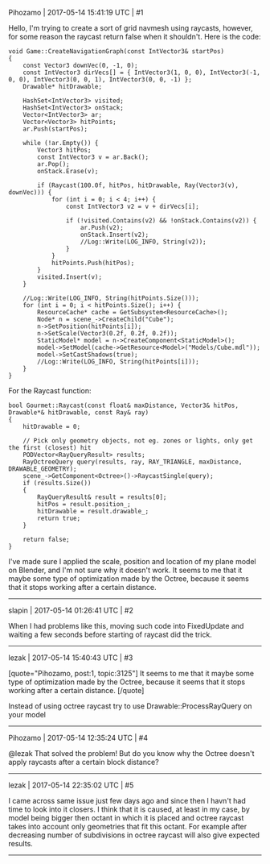 Pihozamo | 2017-05-14 15:41:19 UTC | #1

Hello, I'm trying to create a sort of grid navmesh using raycasts, however, for some reason the raycast return false when it shouldn't. Here is the code:

    void Game::CreateNavigationGraph(const IntVector3& startPos)
    {
    	const Vector3 downVec(0, -1, 0);
    	const IntVector3 dirVecs[] = { IntVector3(1, 0, 0), IntVector3(-1, 0, 0), IntVector3(0, 0, 1), IntVector3(0, 0, -1) };
    	Drawable* hitDrawable;

    	HashSet<IntVector3> visited;
    	HashSet<IntVector3> onStack;
    	Vector<IntVector3> ar;
    	Vector<Vector3> hitPoints;
    	ar.Push(startPos);

    	while (!ar.Empty()) {
    		Vector3 hitPos;
    		const IntVector3 v = ar.Back();
    		ar.Pop();
    		onStack.Erase(v);

    		if (Raycast(100.0f, hitPos, hitDrawable, Ray(Vector3(v), downVec))) {
    			for (int i = 0; i < 4; i++) {
    				const IntVector3 v2 = v + dirVecs[i];

    				if (!visited.Contains(v2) && !onStack.Contains(v2)) {
    					ar.Push(v2);
    					onStack.Insert(v2);
    					//Log::Write(LOG_INFO, String(v2));
    				}
    			}
    			hitPoints.Push(hitPos);
    		}
    		visited.Insert(v);
    	}

    	//Log::Write(LOG_INFO, String(hitPoints.Size()));
    	for (int i = 0; i < hitPoints.Size(); i++) {
    		ResourceCache* cache = GetSubsystem<ResourceCache>();
    		Node* n = scene_->CreateChild("Cube");
    		n->SetPosition(hitPoints[i]);
    		n->SetScale(Vector3(0.2f, 0.2f, 0.2f));
    		StaticModel* model = n->CreateComponent<StaticModel>();
    		model->SetModel(cache->GetResource<Model>("Models/Cube.mdl"));
    		model->SetCastShadows(true);
    		//Log::Write(LOG_INFO, String(hitPoints[i]));
    	}
    }

For the Raycast function:

    bool Gourmet::Raycast(const float& maxDistance, Vector3& hitPos, Drawable*& hitDrawable, const Ray& ray)
    {
    	hitDrawable = 0;

    	// Pick only geometry objects, not eg. zones or lights, only get the first (closest) hit
    	PODVector<RayQueryResult> results;
    	RayOctreeQuery query(results, ray, RAY_TRIANGLE, maxDistance, DRAWABLE_GEOMETRY);
    	scene_->GetComponent<Octree>()->RaycastSingle(query);
    	if (results.Size())
    	{
    		RayQueryResult& result = results[0];
    		hitPos = result.position_;
    		hitDrawable = result.drawable_;
    		return true;
    	}

    	return false;
    }

I've made sure I applied the scale, position and location of my plane model on Blender, and I'm not sure why it doesn't work. It seems to me that it maybe some type of optimization made by the Octree, because it seems that it stops working after a certain distance.

-------------------------

slapin | 2017-05-14 01:26:41 UTC | #2

When I had problems like this, moving such code into FixedUpdate and waiting a few seconds before starting of raycast did the trick.

-------------------------

lezak | 2017-05-14 15:40:43 UTC | #3

[quote="Pihozamo, post:1, topic:3125"]
It seems to me that it maybe some type of optimization made by the Octree, because it seems that it stops working after a certain distance.
[/quote]

Instead of using octree raycast try to use Drawable::ProcessRayQuery on your model

-------------------------

Pihozamo | 2017-05-14 12:35:24 UTC | #4

@lezak That solved the problem! But do you know why the Octree doesn't apply raycasts after a certain block distance?

-------------------------

lezak | 2017-05-14 22:35:02 UTC | #5

I came across same issue just few days ago and since then I havn't had time to look into it closers. I think that it is caused, at least in my case, by model being bigger then octant in which it is placed and octree raycast takes into account only geometries that fit this octant. For example after decreasing number of subdivisions in octree raycast will also give expected results.

-------------------------

